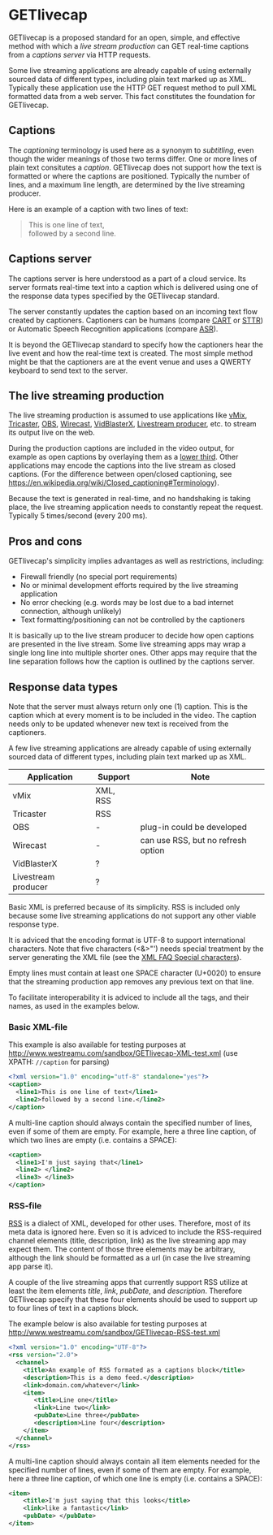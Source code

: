 # GETlivecap
GETlivecap is a proposed standard for an open, simple, and effective method with which a *live stream production* can GET real-time captions from a *captions server* via HTTP requests.

Some live streaming applications are already capable of using externally sourced data of different types, including plain text marked up as XML. Typically these application use the HTTP GET request method to pull XML formatted data from a web server. This fact constitutes the foundation for GETlivecap.
## Captions
The *captioning* terminology is used here as a synonym to *subtitling*, even though the wider meanings of those two terms differ. One or more lines of plain text consitutes a *caption*. GETlivecap does not support how the text is formatted or where the captions are positioned. Typically the number of lines, and a maximum line length, are determined by the live streaming producer.

Here is an example of a caption with two lines of text:
>This is one line of text,  
>followed by a second line.
## Captions server
The captions server is here understood as a part of a cloud service. Its server formats real-time text into a caption which is delivered using one of the response data types specified by the GETlivecap standard.

The server constantly updates the caption based on an incoming text flow created by captioners. Captioners can be humans (compare [CART](https://en.wikipedia.org/wiki/Communication_access_real-time_translation) or [STTR](https://en.wikipedia.org/wiki/Speech-to-text_reporter)) or Automatic Speech Recognition applications (compare [ASR](https://en.wikipedia.org/wiki/Speech_recognition)).

It is beyond the GETlivecap standard to specify how the captioners hear the live event and how the real-time text is created. The most simple method might be that the captioners are at the event venue and uses a QWERTY keyboard to send text to the server. 
## The live streaming production
The live streaming production is assumed to use applications like [vMix](https://www.vmix.com/), [Tricaster](https://www.newtek.com/tricaster/), [OBS](https://obsproject.com/sv), [Wirecast](https://www.telestream.net/wirecast/), [VidBlasterX](https://www.vidblasterx.com/), [Livestream producer](https://livestream.com/producer), etc. to stream its output live on the web. 

During the production captions are included in the video output, for example as open captions by overlaying them as a [lower third](https://en.wikipedia.org/wiki/Lower_third). Other applications may encode the captions into the live stream as closed captions. (For the difference between open/closed captioning, see  https://en.wikipedia.org/wiki/Closed_captioning#Terminology).

Because the text is generated in real-time, and no handshaking is taking place, the live streaming application needs to constantly repeat the request. Typically 5 times/second (every 200 ms).
## Pros and cons
GETlivecap's simplicity implies advantages as well as restrictions, including:
- Firewall friendly (no special port requirements)
- No or minimal development efforts required by the live streaming application
- No error checking (e.g. words may be lost due to a bad internet connection, although unlikely)
- Text formatting/positioning can not be controlled by the captioners

It is basically up to the live stream producer to decide how open captions are presented in the live stream. Some live streaming apps may wrap a single long line into multiple shorter ones. Other apps may require that the line separation follows how the caption is outlined by the captions server.
## Response data types
Note that the server must always return only one (1) caption. This is the caption which at every moment is to be included in the video. The caption needs only to be updated whenever new text is received from the captioners. 

A few live streaming applications are already capable of using externally sourced data of different types, including plain text marked up as XML.

| Application | Support | Note |
| ----------- | ----------- | ----------- |
| vMix | XML, RSS |
| Tricaster | RSS |
| OBS | - | plug-in could be developed |
| Wirecast | - | can use RSS, but no refresh option |
| VidBlasterX | ? |  |
| Livestream producer | ? |  |


Basic XML is preferred because of its simplicity. RSS is included only because some live streaming applications do not support any other viable response type.

It is adviced that the encoding format is UTF-8 to support international characters. Note that five characters (<&>"') needs special treatment by the server generating the XML file (see the [XML FAQ Special characters](http://xml.silmaril.ie/specials.html)).

Empty lines must contain at least one SPACE character (U+0020) to ensure that the streaming production app removes any previous text on that line.

To facilitate interoperability it is adviced to include all the tags, and their names, as used in the examples below.
### Basic XML-file
This example is also available for testing purposes at http://www.westreamu.com/sandbox/GETlivecap-XML-test.xml (use XPATH: ```//caption``` for parsing)
```xml
<?xml version="1.0" encoding="utf-8" standalone="yes"?>
<caption>
  <line1>This is one line of text</line1>
  <line2>followed by a second line.</line2>
</caption>
```
A multi-line caption should always contain the specified number of lines, even if some of them are empty. For example, here a three line caption, of which two lines are empty (i.e. contains a SPACE):
```xml
<caption>
  <line1>I'm just saying that</line1>
  <line2> </line2>
  <line3> </line3>
</caption>
```
### RSS-file
[RSS](http://www.rssboard.org/rss-specification) is a dialect of XML, developed for other uses. Therefore, most of its meta data is ignored here. Even so it is adviced to include the RSS-required channel elements (title, description, link) as the live streaming app may expect them. The content of those three elements may be arbitrary, although the link should be formatted as a url (in case the live streaming app parse it).

A couple of the live streaming apps that currently support RSS utilize at least the item elements *title*, *link*, *pubDate*, and *description*. Therefore GETlivecap specify that these four elements should be used to support up to four lines of text in a captions block.

The example below is also available for testing purposes at http://www.westreamu.com/sandbox/GETlivecap-RSS-test.xml
```xml
<?xml version="1.0" encoding="UTF-8"?>
<rss version="2.0">
  <channel>
    <title>An example of RSS formated as a captions block</title>
    <description>This is a demo feed.</description>
    <link>domain.com/whatever</link>
    <item>
       <title>Line one</title>
       <link>Line two</link>
       <pubDate>Line three</pubDate>
       <description>Line four</description>
    </item>
  </channel>
</rss>
```
A multi-line caption should always contain all item elements needed for the specified number of lines, even if some of them are empty. For example, here a three line caption, of which one line is empty (i.e. contains a SPACE):
```xml
<item>
    <title>I'm just saying that this looks</title>
    <link>like a fantastic</link>
    <pubDate> </pubDate>
</item>
```
